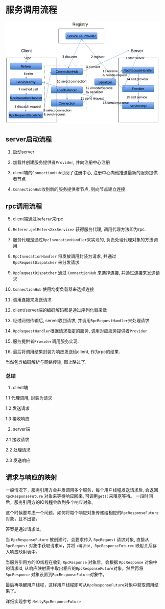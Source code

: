 # 服务调用流程

![rpc-flow](img/rpc-flow.png)

## server启动流程

1. 启动server

2. 加载并创建服务提供者`Provider`, 并向注册中心注册

3. client端的`ConnectionHub`订阅了注册中心, 注册中心向他推送最新的服务提供者节点

4. `ConnectionHub`收到新的服务提供者节点, 则向节点建立连接

## rpc调用流程

5. client端通过`Referer`来rpc

6. `Referer.getRefer<XxxService>` 获得服务代理, 调用代理方法即为rpc.

7. 服务代理是通过`RpcInvocationHandler`来实现的, 负责处理代理对象的方法调用.

8. `RpcInvocationHandler` 将发放调用封装为请求, 并通过 `RpcRequestDispatcher` 来分发请求

9. `RpcRequestDispatcher` 通过 `ConnectionHub` 来选择连接, 并通过连接来发送请求

10. `ConnectionHub` 使用均衡负载器来选择连接

11. 调用连接来发送请求

12. client/server端的编码解码都是通过序列化器来做

13. 经过网络传输后, server收到请求, 并调用`RpcRequestHandler`来处理请求

14. `RpcRequestHandler`根据请求指定的服务, 调用对应服务提供者`Provider`

15. 服务提供者`Provider`调用服务实现.

16. 最后将调用结果封装为响应发送给client, 作为rpc的结果.

当然包含编码解析与网络传输, 图上略过了.

### 总结

1. client端

1.1 代理调用, 封装为请求

1.2 发送请求

1.3 接收响应

2. server端

2.1 接收请求

2.2 处理请求

2.3 发送响应

## 请求与响应的映射

一般情况下，服务引用方会并发调用多个服务，每个用户线程发送请求后, 会返回 `RpcResponseFuture` 对象来等待响应回来, 可调用`get()`来阻塞等待。 一段时间后，服务引用方的IO线程会收到多个响应对象。

这个时候要考虑一个问题，如何将每个响应对象传递给相应的`RpcResponseFuture`对象，且不出错。

答案是通过请求id。

当 `RpcResponseFuture` 被创建时，会要求传入 `RpcRequest` 请求对象, 直接从 `RpcRequest` 对象中获取请求id，并将 `<请求id, RpcResponseFuture>` 映射关系存入响应映射表中。

当服务引用方的IO线程在收到 `RpcResponse` 对象后，会根据 `RpcResponse` 对象中的请求id, 从响应映射表中取出相应的`RpcResponseFuture`对象，然后再将 `RpcResponse` 对象设置到`RpcResponseFuture`对象中。

最后再唤醒用户线程，这样用户线程即可从`RpcResponseFuture`对象中获取调用结果了。


详细实现参考 `NettyRpcResponseFuture`

